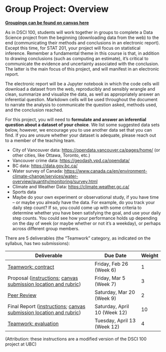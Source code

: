 Group Project: Overview
================

**[Groupings can be found on canvas here](https://canvas.ubc.ca/courses/65765/files?preview=12928213)**

As in DSCI 100, students will work together in groups to complete a Data
Science project from the beginning (downloading data from the web) to
the end (communicating their methods and conclusions in an electronic
report). Except this time, for STAT 201, your project will focus on
statistical inference. Remember a fundamental theme in this course is
that, in addition to drawing conclusions (such as computing an
estimate), it’s critical to communicate the evidence and uncertainty
associated with the conclusion. The latter is the main focus of this
project, and will manifest in an electronic report.

The electronic report will be a Jupyter notebook in which the code cells
will download a dataset from the web, reproducibly and sensibly wrangle
and clean, summarize and visualize the data, as well as appropriately
answer an inferential question. Markdown cells will be used throughout
the document to narrate the analysis to communicate the question asked,
methods used, and the conclusion reached.

For this project, you will need to **formulate and answer an inferential
question about a dataset of your choice**. We list some suggested data
sets below, however, we encourage you to use another data set that you
can find. If you are unsure whether your dataset is adequate, please
reach out to a member of the teaching team.

  - City of Vancouver data: <https://opendata.vancouver.ca/pages/home/>
    (or other cities, like Ottawa, Toronto, etc.)
  - Vancouver crime data: <https://geodash.vpd.ca/opendata/>
  - BC data: <https://data.gov.bc.ca/>
  - Water survey of Canada:
    <https://www.canada.ca/en/environment-climate-change/services/water-overview/quantity/monitoring/survey.html>
  - Climate and Weather Data: <https://climate.weather.gc.ca/>
  - Sports data
  - Maybe do your own experiment or observational study, if you have
    time – or maybe you already have the data. For example, do you track
    your daily step count? If so, you could come up with some criteria
    to determine whether you have been satisfying the goal, and use your
    daily step counts. You could see how your performance holds up
    depending on the day of week (or maybe whether or not it’s a
    weekday), or perhaps across different group members.

There are 5 deliverables (the “Teamwork” category, as indicated on the
syllabus, has two submissions):

| Deliverable                                                                                                                                                                                               | Due Date                     | Weight |
| --------------------------------------------------------------------------------------------------------------------------------------------------------------------------------------------------------- | ---------------------------- | ------ |
| [Teamwork: contract](https://canvas.ubc.ca/courses/65765/assignments/795877)                                                                                                                              | Friday, Feb 26 (Week 6)      | 1      |
| Proposal ([instructions](https://github.com/UBC-STAT/stat-201-student/blob/master/project/proposal.md); [canvas submission location and rubric](https://canvas.ubc.ca/courses/65765/assignments/795878))  | Friday, Mar 5 (Week 7)       | 3      |
| [Peer Review](https://canvas.ubc.ca/courses/65765/assignments/795880)                                                                                                                                     | Saturday, Mar 20 (Week 9)    | 2      |
| Final Report ([instructions](https://github.com/UBC-STAT/stat-201-student/blob/master/project/final.md); [canvas submission location and rubric](https://canvas.ubc.ca/courses/65765/assignments/795879)) | Saturday, April 10 (Week 12) | 10     |
| [Teamwork: evaluation](https://canvas.ubc.ca/courses/65765/assignments/795882)                                                                                                                            | Tuesday, April 13 (Week 12)  | 4      |

(Attribution: these instructions are a modified version of the DSCI 100
project at UBC)
